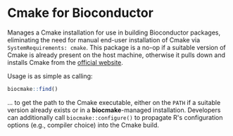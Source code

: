 # Cmake for Bioconductor

Manages a Cmake installation for use in building Bioconductor packages,
eliminating the need for manual end-user installation of Cmake via `SystemRequirements: cmake`.
This package is a no-op if a suitable version of Cmake is already present on the host machine,
otherwise it pulls down and installs Cmake from the [official website](https://cmake.org/download/).

Usage is as simple as calling:

```r
biocmake::find()
```

... to get the path to the Cmake executable, either on the `PATH` if a suitable version already exists or in a **biocmake**-managed installation.
Developers can additionally call `biocmake::configure()` to propagate R's configuration options (e.g., compiler choice) into the Cmake build.
